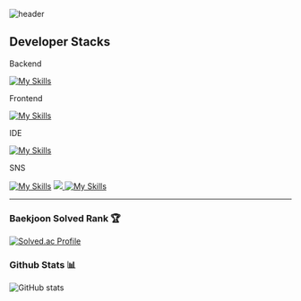 ![header](https://capsule-render.vercel.app/api?type=transparent&color=000000&height=150&section=header&text=Welcome_in_yunho_island!&fontColor=8bb9e3&fontSize=40&animation=fadeIn&fontAlignY=55)


## Developer Stacks

Backend

[![My Skills](https://skills.thijs.gg/icons?i=java,ruby,py,c,cpp)](https://skills.thijs.gg)

Frontend

[![My Skills](https://skills.thijs.gg/icons?i=js,html,css)](https://skills.thijs.gg)

IDE

[![My Skills](https://skills.thijs.gg/icons?i=idea,eclipse,xcode,visualstudio,vscode)](https://skills.thijs.gg)

SNS

    
[![My Skills](https://skills.thijs.gg/icons?i=github,git)](https://skills.thijs.gg)
<a href="https://www.instagram.com/u._.no02/">
        <img src="https://skills.thijs.gg/icons?i=instagram"> 
    </a>
[![My Skills](https://skills.thijs.gg/icons?i=notion,obsidian)](https://skills.thijs.gg)

---
<div>
	
### Baekjoon Solved Rank 🏆
[![Solved.ac Profile](http://mazassumnida.wtf/api/v2/generate_badge?boj=cyunho62100)](https://solved.ac/cyunho62100)


### Github Stats 📊
![GitHub stats](https://github-readme-stats.vercel.app/api?username=yunhoch0i&show_icons=true&theme=radical)

